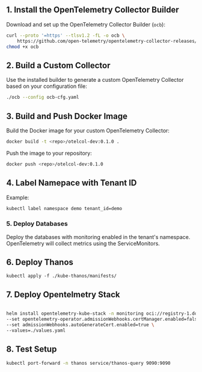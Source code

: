 ## 1. Install the OpenTelemetry Collector Builder

Download and set up the OpenTelemetry Collector Builder (`ocb`):

```bash
curl --proto '=https' --tlsv1.2 -fL -o ocb \
    https://github.com/open-telemetry/opentelemetry-collector-releases/releases/download/cmd%2Fbuilder%2Fv0.122.1/ocb_0.122.1_linux_amd64
chmod +x ocb
```

## 2. Build a Custom Collector

Use the installed builder to generate a custom OpenTelemetry Collector based on your configuration file:

```bash
./ocb --config ocb-cfg.yaml
```

## 3. Build and Push Docker Image

Build the Docker image for your custom OpenTelemetry Collector:

```bash
docker build -t <repo>/otelcol-dev:0.1.0 .
```

Push the image to your repository:

```bash
docker push <repo>/otelcol-dev:0.1.0
```

## 4. Label Namepace with Tenant ID

Example:

```bash
kubectl label namespace demo tenant_id=demo
```


### 5. Deploy Databases

Deploy the databases with monitoring enabled in the tenant's namespace. OpenTelemetry will collect metrics using the ServiceMonitors.


## 6. Deploy Thanos

```
kubectl apply -f ./kube-thanos/manifests/

```

## 7. Deploy Opentelmetry Stack

```bash

helm install opentelemetry-kube-stack -n monitoring oci://registry-1.docker.io/hmsayem/opentelemetry-kube-stack \
--set opentelemetry-operator.admissionWebhooks.certManager.enabled=false \
--set admissionWebhooks.autoGenerateCert.enabled=true \
--values=./values.yaml
```
  

## 8. Test Setup

```bash
kubectl port-forward -n thanos service/thanos-query 9090:9090
```